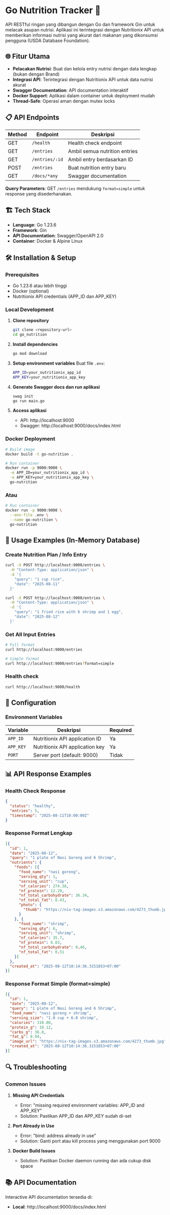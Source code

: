 # Go Nutrition Tracker 🐹

API RESTful ringan yang dibangun dengan Go dan framework Gin untuk melacak asupan nutrisi. Aplikasi ini terintegrasi dengan Nutritionix API untuk memberikan informasi nutrisi yang akurat dari makanan yang dikonsumsi pengguna (USDA Database Foundation).

## 🌐 Fitur Utama

- **Pelacakan Nutrisi**: Buat dan kelola entry nutrisi dengan data lengkap (bukan dengan Brand)
- **Integrasi API**: Terintegrasi dengan Nutritionix API untuk data nutrisi akurat
- **Swagger Documentation**: API documentation interaktif
- **Docker Support**: Aplikasi dalam container untuk deployment mudah
- **Thread-Safe**: Operasi aman dengan mutex locks

## 📋 API Endpoints

| Method | Endpoint | Deskripsi |
|--------|----------|-----------|
| GET | `/health` | Health check endpoint |
| GET | `/entries` | Ambil semua nutrition entries |
| GET | `/entries/:id` | Ambil entry berdasarkan ID |
| POST | `/entries` | Buat nutrition entry baru |
| GET | `/docs/*any` | Swagger documentation |

**Query Parameters**: GET `/entries` mendukung `format=simple` untuk response yang disederhanakan.

## 🏗️ Tech Stack

- **Language**: Go 1.23.6
- **Framework**: Gin
- **API Documentation**: Swagger/OpenAPI 2.0
- **Container**: Docker & Alpine Linux

## 🛠️ Installation & Setup

### Prerequisites
- Go 1.23.6 atau lebih tinggi
- Docker (optional)
- Nutritionix API credentials (APP_ID dan APP_KEY)

### Local Development

1. **Clone repository**
   ```bash
   git clone <repository-url>
   cd go_nutrition
   ```

2. **Install dependencies**
   ```bash
   go mod download
   ```

3. **Setup environment variables**
   Buat file `.env`:
   ```bash
   APP_ID=your_nutritionix_app_id
   APP_KEY=your_nutritionix_app_key
   ```

4. **Generate Swagger docs dan run aplikasi**
   ```bash
   swag init
   go run main.go
   ```

5. **Access aplikasi**
   - API: http://localhost:9000
   - Swagger: http://localhost:9000/docs/index.html

### Docker Deployment

```bash
# Build image
docker build -t go-nutrition .
```
```bash
# Run container
docker run -p 9000:9000 \
  -e APP_ID=your_nutritionix_app_id \
  -e APP_KEY=your_nutritionix_app_key \
  go-nutrition
```
### Atau
```bash
# Run container
docker run -p 9000:9000 \
  --env-file .env \
  --name go-nutrition \
  go-nutrition
```

## 📖 Usage Examples (In-Memory Database)

### Create Nutrition Plan / Info Entry
```bash
curl -X POST http://localhost:9000/entries \
  -H "Content-Type: application/json" \
  -d '{
    "query": "1 cup rice",
    "date": "2025-08-11"
  }'
```

```bash
curl -X POST http://localhost:9000/entries \
  -H "Content-Type: application/json" \
  -d '{
    "query": "1 fried rice with 6 shrimp and 1 egg",
    "date": "2025-08-12"
  }'
```

### Get All Input Entries
```bash
# Full format
curl http://localhost:9000/entries

# Simple format
curl http://localhost:9000/entries?format=simple
```

### Health check
```bash
curl http://localhost:9000/health
```

## 🔧 Configuration

### Environment Variables
| Variable | Deskripsi | Required |
|----------|-----------|----------|
| `APP_ID` | Nutritionix API application ID | Ya |
| `APP_KEY` | Nutritionix API application key | Ya |
| `PORT` | Server port (default: 9000) | Tidak |

## 📊 API Response Examples

### Health Check Response
```json
{
  "status": "healthy",
  "entries": 5,
  "timestamp": "2025-08-11T10:00:00Z"
}
```

### Response Format Lengkap
```json
[{
  "id": 1,
  "date": "2025-08-12",
  "query": "1 plate of Nasi Goreng and 6 Shrimp",
  "nutrients": {
    "foods": [{
      "food_name": "nasi goreng",
      "serving_qty": 1,
      "serving_unit": "cup",
      "nf_calories": 274.38,
      "nf_protein": 12.29,
      "nf_total_carbohydrate": 36.34,
      "nf_total_fat": 8.43,
      "photo": {
        "thumb": "https://nix-tag-images.s3.amazonaws.com/4273_thumb.jpg"
      }
    }, {
      "food_name": "shrimp",
      "serving_qty": 6,
      "serving_unit": "shrimp",
      "nf_calories": 35.7,
      "nf_protein": 6.83,
      "nf_total_carbohydrate": 0.46,
      "nf_total_fat": 0.51
    }]
  },
  "created_at": "2025-08-12T10:14:36.3151853+07:00"
}]
```

### Response Format Simple (format=simple)
```json
[{
  "id": 1,
  "date": "2025-08-12",
  "query": "1 plate of Nasi Goreng and 6 Shrimp",
  "food_name": "nasi goreng + shrimp",
  "serving_size": "1.0 cup + 6.0 shrimp",
  "calories": 310.08,
  "protein_g": 19.12,
  "carbs_g": 36.8,
  "fat_g": 8.94,
  "image_url": "https://nix-tag-images.s3.amazonaws.com/4273_thumb.jpg",
  "created_at": "2025-08-12T10:14:36.3151853+07:00"
}]
```

## 🔍 Troubleshooting

### Common Issues

1. **Missing API Credentials**
   - Error: "missing required environment variables: APP_ID and APP_KEY"
   - Solution: Pastikan APP_ID dan APP_KEY sudah di-set

2. **Port Already in Use**
   - Error: "bind: address already in use"
   - Solution: Ganti port atau kill process yang menggunakan port 9000

3. **Docker Build Issues**
   - Solution: Pastikan Docker daemon running dan ada cukup disk space

## 📚 API Documentation

Interactive API documentation tersedia di:
- **Local**: http://localhost:9000/docs/index.html
